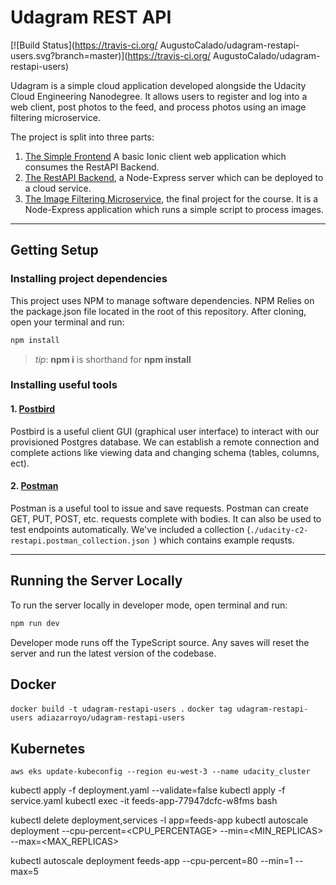 # Udagram REST API

[![Build Status](https://travis-ci.org/ AugustoCalado/udagram-restapi-users.svg?branch=master)](https://travis-ci.org/ AugustoCalado/udagram-restapi-users)

Udagram is a simple cloud application developed alongside the Udacity Cloud Engineering Nanodegree. It allows users to register and log into a web client, post photos to the feed, and process photos using an image filtering microservice.

The project is split into three parts:
1. [The Simple Frontend](https://github.com/udacity/cloud-developer/tree/master/course-02/exercises/udacity-c2-frontend)
A basic Ionic client web application which consumes the RestAPI Backend. 
2. [The RestAPI Backend](https://github.com/udacity/cloud-developer/tree/master/course-02/exercises/udacity-c2-restapi), a Node-Express server which can be deployed to a cloud service.
3. [The Image Filtering Microservice](https://github.com/udacity/cloud-developer/tree/master/course-02/project/image-filter-starter-code), the final project for the course. It is a Node-Express application which runs a simple script to process images.


***
## Getting Setup

### Installing project dependencies

This project uses NPM to manage software dependencies. NPM Relies on the package.json file located in the root of this repository. After cloning, open your terminal and run:
```bash
npm install
```
>_tip_: **npm i** is shorthand for **npm install**

### Installing useful tools
#### 1. [Postbird](https://github.com/paxa/postbird)
Postbird is a useful client GUI (graphical user interface) to interact with our provisioned Postgres database. We can establish a remote connection and complete actions like viewing data and changing schema (tables, columns, ect).

#### 2. [Postman](https://www.getpostman.com/downloads/)
Postman is a useful tool to issue and save requests. Postman can create GET, PUT, POST, etc. requests complete with bodies. It can also be used to test endpoints automatically. We've included a collection (`./udacity-c2-restapi.postman_collection.json `) which contains example requsts.

***

## Running the Server Locally
To run the server locally in developer mode, open terminal and run:
```bash
npm run dev
```

Developer mode runs off the TypeScript source. Any saves will reset the server and run the latest version of the codebase. 


## Docker

`docker build -t udagram-restapi-users .`
`docker tag udagram-restapi-users adiazarroyo/udagram-restapi-users`

## Kubernetes
`aws eks update-kubeconfig --region eu-west-3 --name udacity_cluster`

kubectl apply -f deployment.yaml --validate=false
kubectl apply -f service.yaml
kubectl exec -it feeds-app-77947dcfc-w8fms bash

kubectl delete deployment,services -l app=feeds-app
kubectl autoscale deployment <NAME> --cpu-percent=<CPU_PERCENTAGE>                --min=<MIN_REPLICAS>
--max=<MAX_REPLICAS>


kubectl autoscale deployment feeds-app --cpu-percent=80 --min=1 --max=5